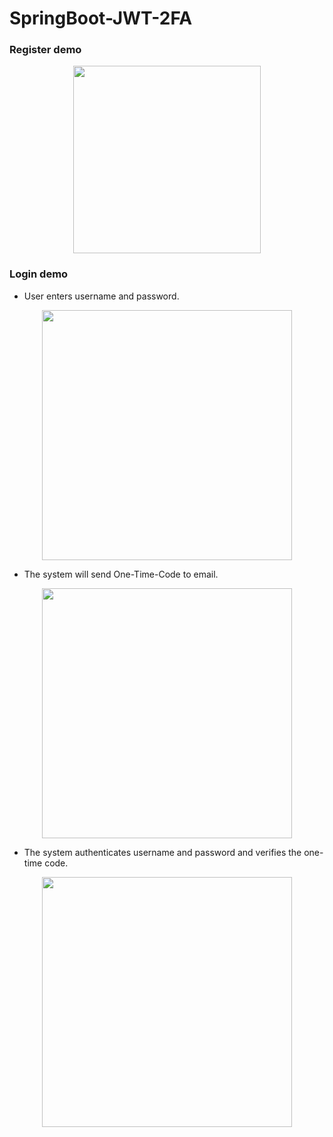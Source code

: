 # SpringBoot-JWT-2FA

### Register demo

<p align="center">
  <img src="https://user-images.githubusercontent.com/15135199/109338553-01c5c600-7899-11eb-9a1c-f73aa2d361c6.JPG" width="300">
</p>


### Login demo

- User enters username and password.

<p align="center">
  <img src="https://user-images.githubusercontent.com/15135199/109366547-43209a80-78c6-11eb-8b96-e9ca820b8ff0.JPG" width="400">
</p>

-  The system will send One-Time-Code to email.

<p align="center">
  <img src="https://user-images.githubusercontent.com/15135199/108650154-7becf800-74f1-11eb-824b-a091efef020c.JPG" width="400">
</p>

- The system authenticates username and password and verifies the one-time code.

<p align="center">
  <img src="https://user-images.githubusercontent.com/15135199/108253659-9ee37900-718c-11eb-9a81-49f480d8c760.JPG" width="400">
</p>


